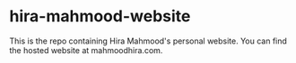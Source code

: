 # hira-mahmood-website
This is the repo containing Hira Mahmood's personal website.
You can find the hosted website at mahmoodhira.com.
